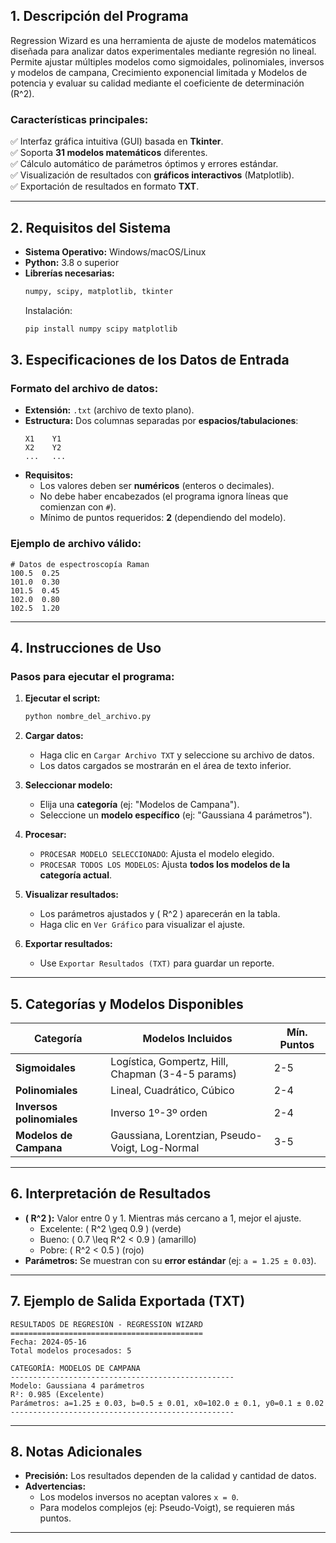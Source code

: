 ## **1. Descripción del Programa**  
Regression Wizard es una herramienta de ajuste de modelos matemáticos diseñada para analizar datos experimentales mediante regresión no lineal. Permite ajustar múltiples modelos como sigmoidales, polinomiales, inversos y modelos de campana, Crecimiento exponencial limitada y Modelos de potencia y evaluar su calidad mediante el coeficiente de determinación (R^2).  

### **Características principales:**  
✅ Interfaz gráfica intuitiva (GUI) basada en **Tkinter**.  
✅ Soporta **31 modelos matemáticos** diferentes.  
✅ Cálculo automático de parámetros óptimos y errores estándar.  
✅ Visualización de resultados con **gráficos interactivos** (Matplotlib).  
✅ Exportación de resultados en formato **TXT**.  

---

## **2. Requisitos del Sistema**  
- **Sistema Operativo:** Windows/macOS/Linux  
- **Python:** 3.8 o superior  
- **Librerías necesarias:**  
  ```bash
  numpy, scipy, matplotlib, tkinter
  ```
  Instalación:  
  ```bash
  pip install numpy scipy matplotlib
  ```

## **3. Especificaciones de los Datos de Entrada**  
### **Formato del archivo de datos:**  
- **Extensión:** `.txt` (archivo de texto plano).  
- **Estructura:** Dos columnas separadas por **espacios/tabulaciones**:  
  ```
  X1    Y1  
  X2    Y2  
  ...   ...  
  ```
- **Requisitos:**  
  - Los valores deben ser **numéricos** (enteros o decimales).  
  - No debe haber encabezados (el programa ignora líneas que comienzan con `#`).  
  - Mínimo de puntos requeridos: **2** (dependiendo del modelo).  

### **Ejemplo de archivo válido:**  
```
# Datos de espectroscopía Raman
100.5  0.25
101.0  0.30
101.5  0.45
102.0  0.80
102.5  1.20
```

---

## **4. Instrucciones de Uso**  
### **Pasos para ejecutar el programa:**  
1. **Ejecutar el script:**  
   ```bash
   python nombre_del_archivo.py
   ```
2. **Cargar datos:**  
   - Haga clic en `Cargar Archivo TXT` y seleccione su archivo de datos.  
   - Los datos cargados se mostrarán en el área de texto inferior.  

3. **Seleccionar modelo:**  
   - Elija una **categoría** (ej: "Modelos de Campana").  
   - Seleccione un **modelo específico** (ej: "Gaussiana 4 parámetros").  

4. **Procesar:**  
   - `PROCESAR MODELO SELECCIONADO`: Ajusta el modelo elegido.  
   - `PROCESAR TODOS LOS MODELOS`: Ajusta **todos los modelos de la categoría actual**.  

5. **Visualizar resultados:**  
   - Los parámetros ajustados y \( R^2 \) aparecerán en la tabla.  
   - Haga clic en `Ver Gráfico` para visualizar el ajuste.  

6. **Exportar resultados:**  
   - Use `Exportar Resultados (TXT)` para guardar un reporte.  

---

## **5. Categorías y Modelos Disponibles**  
| **Categoría**           | **Modelos Incluidos**                               | **Mín. Puntos** |  
|--------------------------|----------------------------------------------------|----------------|  
| **Sigmoidales**          | Logística, Gompertz, Hill, Chapman (3-4-5 params)  | 2-5            |  
| **Polinomiales**         | Lineal, Cuadrático, Cúbico                         | 2-4            |  
| **Inversos polinomiales**| Inverso 1º-3º orden                                | 2-4            |  
| **Modelos de Campana**   | Gaussiana, Lorentzian, Pseudo-Voigt, Log-Normal    | 3-5            |  

---

## **6. Interpretación de Resultados**  
- **\( R^2 \):** Valor entre 0 y 1. Mientras más cercano a 1, mejor el ajuste.  
  - Excelente: \( R^2 \geq 0.9 \) (verde)  
  - Bueno: \( 0.7 \leq R^2 < 0.9 \) (amarillo)  
  - Pobre: \( R^2 < 0.5 \) (rojo)  
- **Parámetros:** Se muestran con su **error estándar** (ej: `a = 1.25 ± 0.03`).  

---

## **7. Ejemplo de Salida Exportada (TXT)**  
```plaintext
RESULTADOS DE REGRESIÓN - REGRESSION WIZARD
===========================================
Fecha: 2024-05-16
Total modelos procesados: 5

CATEGORÍA: MODELOS DE CAMPANA
--------------------------------------------------
Modelo: Gaussiana 4 parámetros
R²: 0.985 (Excelente)
Parámetros: a=1.25 ± 0.03, b=0.5 ± 0.01, x0=102.0 ± 0.1, y0=0.1 ± 0.02
--------------------------------------------------
```

---

## **8. Notas Adicionales**  
- **Precisión:** Los resultados dependen de la calidad y cantidad de datos.  
- **Advertencias:**  
  - Los modelos inversos no aceptan valores `x = 0`.  
  - Para modelos complejos (ej: Pseudo-Voigt), se requieren más puntos.  

---
